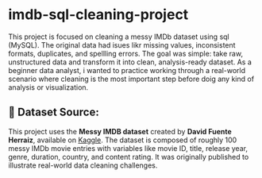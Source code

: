 # imdb-sql-cleaning-project

This project is focused on cleaning a messy IMDb dataset using sql (MySQL). The original data had isues likr missing values, inconsistent formats, duplicates, and spellling errors. 
The goal was simple: take raw, unstructured data and transform it into clean, analysis-ready dataset.
As a beginner data analyst, i wanted to practice working through a real-world scenario where cleaning is the most important step before doig any kind of analysis or visualization.

## 📂 Dataset Source:
This project uses the **Messy IMDB dataset** created by **David Fuente Herraiz**, available on [Kaggle](https://www.kaggle.com/datasets/davidfuenteherraiz/messy-imdb-dataset). The dataset is composed of roughly 100 messy IMDb movie entries with variables like movie ID, title, release year, genre, duration, country, and content rating. It was originally published to illustrate real-world data cleaning challenges.  
